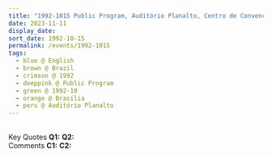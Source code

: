 ```yaml
---
title: "1992-1015 Public Program, Auditório Planalto, Centro de Convenções Ulysses Guimãraes, SDC - Ulysses Guimarães, Brasília, Brazil"
date: 2023-11-11
display_date: 
sort_date: 1992-10-15
permalink: /events/1992-1015
tags:
  - blue @ English
  - brown @ Brazil
  - crimson @ 1992
  - deeppink @ Public Program
  - green @ 1992-10
  - orange @ Brasília
  - peru @ Auditório Planalto
---
```


<br>

<wave-list>
  <list-title color="DarkSeaGreen" width="55">Key Quotes</list-title>
  <list-item color="BlanchedAlmond" width="280"><b>Q1:</b> <i></i></list-item>
  <list-item color="Lavender" width="280"><b>Q2:</b> <i></i></list-item>
</wave-list>

<br>

<wave-list>
  <list-title color="DarkSeaGreen" width="55">Comments</list-title>
  <list-item color="BlanchedAlmond" width="280"><b>C1:</b> <i></i></list-item>
  <list-item color="Lavender" width="280"><b>C2:</b> <i></i></list-item>
</wave-list>
